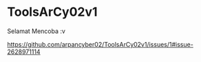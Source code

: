 # ToolsArCy02v1
Selamat Mencoba :v

https://github.com/arpancyber02/ToolsArCy02v1/issues/1#issue-2628971114
